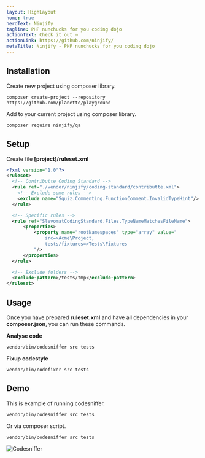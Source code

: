 ```yaml
---
layout: HighLayout
home: true
heroText: Ninjify
tagline: PHP nunchucks for you coding dojo
actionText: Check it out →
actionLink: https://github.com/ninjify/
metaTitle: Ninjify - PHP nunchucks for you coding dojo
---
```


## Installation

Create new project using composer library.

```
composer create-project --repository https://github.com/planette/playground
```

Add to your current project using composer library.

```
composer require ninjify/qa
```

## Setup

Create file **[project]/ruleset.xml**

```xml
<?xml version="1.0"?>
<ruleset>
  <!-- Contributte Coding Standard -->
  <rule ref="./vendor/ninjify/coding-standard/contributte.xml">
    <!-- Exclude some rules -->
    <exclude name="Squiz.Commenting.FunctionComment.InvalidTypeHint"/>
  </rule>

  <!-- Specific rules -->
  <rule ref="SlevomatCodingStandard.Files.TypeNameMatchesFileName">
      <properties>
          <property name="rootNamespaces" type="array" value="
              src=>Acme\Project,
              tests/fixtures=>Tests\Fixtures
          "/>
      </properties>
  </rule>

  <!-- Exclude folders -->
  <exclude-pattern>/tests/tmp</exclude-pattern>
</ruleset>
```

## Usage

Once you have prepared **ruleset.xml** and have all dependencies in your **composer.json**, 
you can run these commands.

**Analyse code**

```
vendor/bin/codesniffer src tests
```

**Fixup codestyle**

```
vendor/bin/codefixer src tests
```

## Demo

This is example of running codesniffer.

```
vendor/bin/codesniffer src tests
```

Or via composer script.

```
vendor/bin/codesniffer src tests
```

![Codesniffer](/misc/ninjify-console.png "Ninjify Codesniffer")
